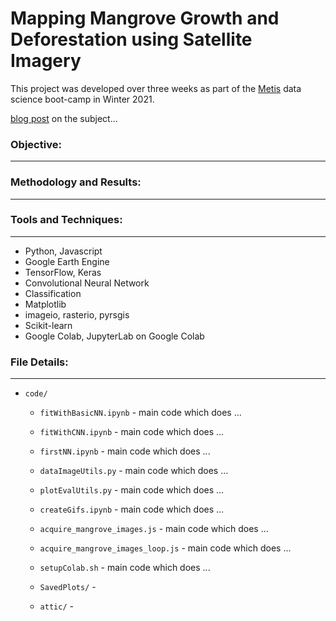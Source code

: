 # Mapping Mangrove Growth and Deforestation using Satellite Imagery

This project was developed over three weeks as part of the [Metis](https://www.thisismetis.com/) data science boot-camp in Winter 2021.


[blog post](https://nkinnaird.github.io/posts/2021/03/blog-mapping-mangroves/) on the subject...


### Objective:
---



### Methodology and Results:
---




### Tools and Techniques:
---

- Python, Javascript
- Google Earth Engine
- TensorFlow, Keras
- Convolutional Neural Network
- Classification
- Matplotlib
- imageio, rasterio, pyrsgis
- Scikit-learn
- Google Colab, JupyterLab on Google Colab


### File Details:
---

- `code/`

	- `fitWithBasicNN.ipynb` - main code which does ...
	- `fitWithCNN.ipynb` - main code which does ...
	- `firstNN.ipynb` - main code which does ...
	- `dataImageUtils.py` - main code which does ...
	- `plotEvalUtils.py` - main code which does ...
	- `createGifs.ipynb` - main code which does ...
	- `acquire_mangrove_images.js` - main code which does ...
	- `acquire_mangrove_images_loop.js` - main code which does ...
	- `setupColab.sh` - main code which does ...

	- `SavedPlots/` - 
	- `attic/` - 
